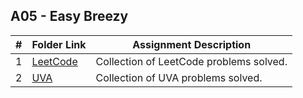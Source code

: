 ## A05 - Easy Breezy

|  #  | Folder Link | Assignment Description |
| :-: | ----------- | ---------------------- |
| 1  |  [LeetCode](https://github.com/aelious/4883-Prog-Tech/tree/main/Assignments/A01)     |    Collection of LeetCode problems solved.     |
| 2  |  [UVA](https://github.com/aelious/4883-Prog-Tech/tree/main/Assignments/A02)     |    Collection of UVA problems solved.        |
